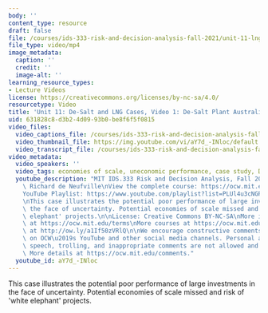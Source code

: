 ```yaml
---
body: ''
content_type: resource
draft: false
file: /courses/ids-333-risk-and-decision-analysis-fall-2021/unit-11-lng-case-video-1_360p_16_9.mp4
file_type: video/mp4
image_metadata:
  caption: ''
  credit: ''
  image-alt: ''
learning_resource_types:
- Lecture Videos
license: https://creativecommons.org/licenses/by-nc-sa/4.0/
resourcetype: Video
title: 'Unit 11: De-Salt and LNG Cases, Video 1: De-Salt Plant Australia'
uid: 631828c8-d3b2-4d09-93b0-be8f6f5f0815
video_files:
  video_captions_file: /courses/ids-333-risk-and-decision-analysis-fall-2021/1jRfFr7GaJ1Z8bpahWGzeeDO_tJ1WunJc_transcript.webvtt
  video_thumbnail_file: https://img.youtube.com/vi/aY7d_-INloc/default.jpg
  video_transcript_file: /courses/ids-333-risk-and-decision-analysis-fall-2021/1jRfFr7GaJ1Z8bpahWGzeeDO_tJ1WunJc_transcript.pdf
video_metadata:
  video_speakers: ''
  video_tags: economies of scale, uneconomic performance, case study, De-Salt plant
  youtube_description: "MIT IDS.333 Risk and Decision Analysis, Fall 2021\nInstructor:\
    \ Richard de Neufville\nView the complete course: https://ocw.mit.edu/courses/ids-333-risk-and-decision-analysis-fall-2021/\n\
    YouTube Playlist: https://www.youtube.com/playlist?list=PLUl4u3cNGP62jwhTqp8_1kwrkDkxZhpQC\n\
    \nThis case illustrates the potential poor performance of large investments in\
    \ the face of uncertainty. Potential economies of scale missed and risk of 'white\
    \ elephant' projects.\n\nLicense: Creative Commons BY-NC-SA\nMore information\
    \ at https://ocw.mit.edu/terms\nMore courses at https://ocw.mit.edu\nSupport OCW\
    \ at http://ow.ly/a1If50zVRlQ\n\nWe encourage constructive comments and discussion\
    \ on OCW\u2019s YouTube and other social media channels. Personal attacks, hate\
    \ speech, trolling, and inappropriate comments are not allowed and may be removed.\
    \ More details at https://ocw.mit.edu/comments."
  youtube_id: aY7d_-INloc
---
```

This case illustrates the potential poor performance of large investments in the face of uncertainty. Potential economies of scale missed and risk of 'white elephant' projects.